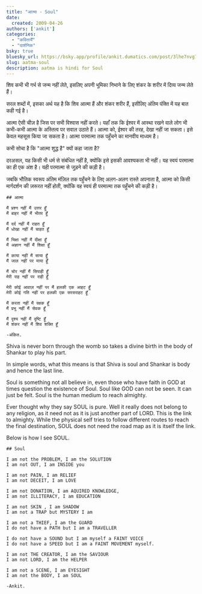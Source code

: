 ```yaml
---
title: "आत्मा - Soul"
date: 
  created: 2009-04-26
authors: ['ankit']
categories: 
  - "कवितायेँ"
  - "दार्शनिक"
bsky: true
bluesky_url: https://bsky.app/profile/ankit.dumatics.com/post/3lhe7nvg7bs2s
slug: aatma-soul
description: aatma is hindi for Soul
---
```


शिव कभी भी गर्भ से जन्म नहीं लेते, इसलिए अपनी भूमिका निभाने के लिए शंकर के शरीर में दिव्य जन्म लेते हैं।

सरल शब्दों में, इसका अर्थ यह है कि शिव आत्मा हैं और शंकर शरीर हैं, इसीलिए अंतिम पंक्ति में यह बात कही गई है।

आत्मा ऐसी चीज़ है जिस पर सभी विश्वास नहीं करते। यहाँ तक कि ईश्वर में आस्था रखने वाले लोग भी कभी-कभी आत्मा के अस्तित्व पर सवाल उठाते हैं। आत्मा को, ईश्वर की तरह, देखा नहीं जा सकता। इसे केवल महसूस किया जा सकता है। आत्मा परमात्मा तक पहुँचने का मानवीय माध्यम है।

कभी सोचा है कि "आत्मा शुद्ध है" क्यों कहा जाता है? 

दरअसल, यह किसी भी धर्म से संबंधित नहीं है, क्योंकि इसे इसकी आवश्यकता भी नहीं। यह स्वयं परमात्मा का ही एक अंश है। यही परमात्मा से जुड़ने की कड़ी है। 

जबकि भौतिक स्वरूप अंतिम मंज़िल तक पहुँचने के लिए अलग-अलग रास्ते अपनाता है, आत्मा को किसी मार्गदर्शन की ज़रूरत नहीं होती, क्योंकि वह स्वयं ही परमात्मा तक पहुँचने की कड़ी है।

```poem
## आत्मा  
  
मैं प्रश्न नहीं मैं उत्तर हूँ  
मैं बाहर नहीं मैं भीतर हूँ  
  
मैं दर्द नहीं मैं राहत हूँ  
मैं धोखा नहीं मैं चाहत हूँ  
  
मैं भिक्षा नहीं मैं दीक्षा हूँ  
मैं अज्ञान नहीं मैं शिक्षा हूँ  
  
मैं काया नहीं मैं साया हूँ  
मैं जाल नहीं पर माया हूँ  
  
मैं चोर नहीं मैं सिपाही हूँ  
मेरी राह नहीं पर राही हूँ  
  
मेरी कोई आवाज़ नहीं पर मैं हलकी एक आहट हूँ  
मेरी कोई गति नहीं पर हलकी एक सरसराहट हूँ  
  
मैं करता नहीं मैं रक्षक हूँ  
मैं प्रभु नहीं मैं सेवक हूँ  
  
मैं दृश्य नहीं मैं दृष्टि हूँ  
मैं शंकर नहीं मैं शिव शक्ति हूँ  
  
-अंकित.  
```

Shiva is never born through the womb so takes a divine birth in the body of Shankar to play his part.  
  
In simple words, what this means is that Shiva is soul and Shankar is body and hence the last line.  
  
Soul is something not all believe in, even those who have faith in GOD at times question the existence of Soul. Soul like GOD can not be seen. It can just be felt. Soul is the human medium to reach almighty.  
  
Ever thought why they say SOUL is pure. Well it really does not belong to any religion, as it need not as it is just another part of LORD. This is the link to almighty. While the physical self tries to follow different routes to reach the final destination, SOUL does not need the road map as it is itself the link.  
  
Below is how I see SOUL.  
  
```poem 
## Soul  
  
I am not the PROBLEM, I am the SOLUTION  
I am not OUT, I am INSIDE you  
  
I am not PAIN, I am RELIEF  
I am not DECEIT, I am LOVE  
  
I am not DONATION, I am AQUIRED KNOWLEDGE,  
I am not ILLITERACY, I am EDUCATION  
  
I am not SKIN , I am SHADOW  
I am not a TRAP but MYSTERY I am  
  
I am not a THIEF, I am the GUARD  
I do not have a PATH but I am a TRAVELLER  
  
I do not have a SOUND but I am myself a FAINT VOICE  
I do not have a SPEED but I am a FAINT MOVEMENT myself.  
  
I am not THE CREATOR, I am the SAVIOUR  
I am not LORD, I am the HELPER  
  
I am not a SCENE, I am EYESIGHT  
I am not the BODY, I am SOUL  
  
-Ankit.
```